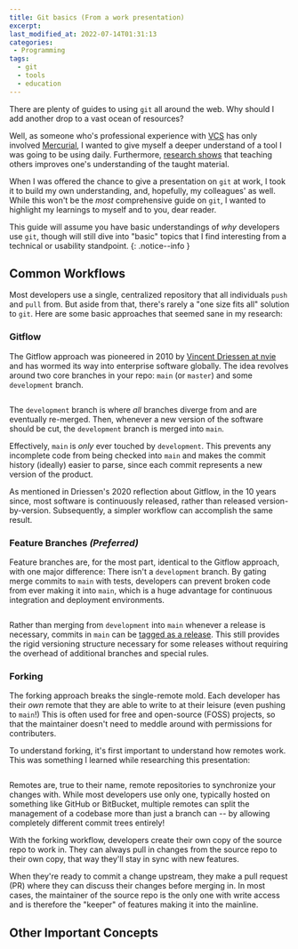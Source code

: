 ```yaml
---
title: Git basics (From a work presentation)
excerpt:
last_modified_at: 2022-07-14T01:31:13
categories:
 - Programming
tags:
  - git
  - tools
  - education
---
```


There are plenty of guides to using `git` all around the web. Why should I add
another drop to a vast ocean of resources?

Well, as someone who's professional experience with
[VCS](https://en.wikipedia.org/wiki/Version_control) has only involved
[Mercurial](https://www.mercurial-scm.org/), I wanted to give myself a deeper
understand of a tool I was going to be using daily. Furthermore, [research
shows](https://onlinelibrary.wiley.com/doi/abs/10.1002/acp.3410) that teaching
others improves one's understanding of the taught material.

When I was offered the chance to give a presentation on `git` at work, I took it
to build my own understanding, and, hopefully, my colleagues' as well. While
this won't be the *most* comprehensive guide on `git`, I wanted to highlight my
learnings to myself and to you, dear reader.

This guide will assume you have basic understandings of *why* developers use
`git`, though will still dive into "basic" topics that I find interesting from a
technical or usability standpoint.
{: .notice--info }

## Common Workflows
Most developers use a single, centralized repository that all individuals `push`
and `pull` from. But aside from that, there's rarely a "one size fits all"
solution to `git`. Here are some basic approaches that seemed sane in my
research:

### Gitflow
The Gitflow approach was pioneered in 2010 by [Vincent Driessen at
nvie](https://nvie.com/posts/a-successful-git-branching-model/) and has
wormed its way into enterprise software globally. The idea revolves around two
core branches in your repo: `main` (or `master`) and some `development` branch.

<figure class="align-center">
  <img
    src="{{ site.url }}{{ site.baseurl }}/assets/img/git-workflow-gitflow.png"
    alt="">
</figure>

The `development` branch is where *all* branches diverge from and are eventually
re-merged. Then, whenever a new version of the software should be cut, the
`development` branch is merged into `main`.

Effectively, `main` is *only* ever touched by `development`. This prevents any
incomplete code from being checked into `main` and makes the commit history
(ideally) easier to parse, since each commit represents a new version of the
product.

As mentioned in Driessen's 2020 reflection about Gitflow, in the 10 years since,
most software is continuously released, rather than released version-by-version.
Subsequently, a simpler workflow can accomplish the same result.

### Feature Branches *(Preferred)*
Feature branches are, for the most part, identical to the Gitflow approach, with
one major difference: There isn't a `development` branch. By gating merge
commits to `main` with tests, developers can prevent broken code from ever
making it into `main`, which is a huge advantage for continuous integration and
deployment environments.

<figure class="align-center">
  <img
    src="{{ site.url }}{{ site.baseurl }}/assets/img/git-workflow-feature-branches.png"
    alt="">
</figure>

Rather than merging from `development` into `main` whenever a release is
necessary, commits in `main` can be [tagged as a
release](https://git-scm.com/book/en/v2/Git-Basics-Tagging). This still provides
the rigid versioning structure necessary for some releases without requiring the
overhead of additional branches and special rules.

### Forking
The forking approach breaks the single-remote mold. Each developer has their
*own* remote that they are able to write to at their leisure (even pushing to
`main`!) This is often used for free and open-source (FOSS) projects, so that
the maintainer doesn't need to meddle around with permissions for contributers.

To understand forking, it's first important to understand how remotes work. This
was something I learned while researching this presentation:

<figure class="align-center">
  <img
    src="{{ site.url }}{{ site.baseurl }}/assets/img/git-concept-remotes.png"
    alt="">
</figure>

Remotes are, true to their name, remote repositories to synchronize your changes
with. While most developers use only one, typically hosted on something like
GitHub or BitBucket, multiple remotes can split the management of a codebase
more than just a branch can -- by allowing completely different commit trees
entirely!

With the forking workflow, developers create their own copy of the source repo
to work in. They can always pull in changes from the source repo to their own
copy, that way they'll stay in sync with new features.

When they're ready to commit a change upstream, they make a pull request (PR)
where they can discuss their changes before merging in. In most cases, the
maintainer of the source repo is the only one with write access and is therefore
the "keeper" of features making it into the mainline.

## Other Important Concepts

<figure class="align-center">
  <img
    src="{{ site.url }}{{ site.baseurl }}/assets/img/git-concept-branches.png"
    alt="">
</figure>

<figure class="align-center">
  <img
    src="{{ site.url }}{{ site.baseurl }}/assets/img/git-concept-merging.png"
    alt="">
</figure>

<figure class="align-center">
  <img
    src="{{ site.url }}{{ site.baseurl }}/assets/img/git-merge-vs-squash-commit.png"
    alt="">
</figure>
